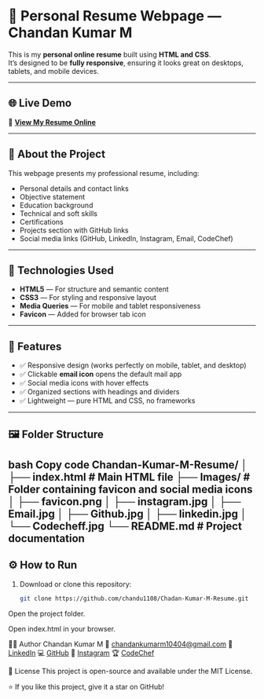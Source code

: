 # 💼 Personal Resume Webpage — Chandan Kumar M

This is my **personal online resume** built using **HTML and CSS**.  
It’s designed to be **fully responsive**, ensuring it looks great on desktops, tablets, and mobile devices.

---

## 🌐 Live Demo
🔗 **[View My Resume Online](https://chandu1108.github.io/Chadan-Kumar-M-Resume/)**

---

## 🧠 About the Project
This webpage presents my professional resume, including:
- Personal details and contact links  
- Objective statement  
- Education background  
- Technical and soft skills  
- Certifications  
- Projects section with GitHub links  
- Social media links (GitHub, LinkedIn, Instagram, Email, CodeChef)  

---

## 🧩 Technologies Used
- **HTML5** — For structure and semantic content  
- **CSS3** — For styling and responsive layout  
- **Media Queries** — For mobile and tablet responsiveness  
- **Favicon** — Added for browser tab icon

---

## 📱 Features
- ✅ Responsive design (works perfectly on mobile, tablet, and desktop)  
- ✅ Clickable **email icon** opens the default mail app  
- ✅ Social media icons with hover effects  
- ✅ Organized sections with headings and dividers  
- ✅ Lightweight — pure HTML and CSS, no frameworks  

---
## 🖼️ Folder Structure
bash
Copy code
Chandan-Kumar-M-Resume/
│
├── index.html              # Main HTML file
├── Images/                 # Folder containing favicon and social media icons
│   ├── favicon.png
│   ├── instagram.jpg
│   ├── Email.jpg
│   ├── Github.jpg
│   ├── linkedin.jpg
│   └── Codecheff.jpg
└── README.md               # Project documentation
---

## ⚙️ How to Run
1. Download or clone this repository:
   ```bash
   git clone https://github.com/chandu1108/Chadan-Kumar-M-Resume.git
Open the project folder.

Open index.html in your browser.

🧑‍💻 Author
Chandan Kumar M
📧 [chandankumarm10404@gmail.com](mailto:chandankumarm10404@gmail.com)
🔗 [LinkedIn](https://www.linkedin.com/in/chandan-kumar-m-a88722242/)
💻 [GitHub](https://github.com/chandu1108/)
📸 [Instagram](https://www.instagram.com/chandan__1108?igsh=NG9pa3RnODM0M3Vy)
🏆 [CodeChef](https://www.codechef.com/users/chandankumarm)

📜 License
This project is open-source and available under the MIT License.

⭐ If you like this project, give it a star on GitHub!
